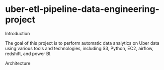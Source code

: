 # uber-etl-pipeline-data-engineering-project

Introduction

The goal of this project is to perform automatic data analytics on Uber data using various tools and technologies, including S3, Python, EC2, airflow, redshift, and power BI.

Architecture

